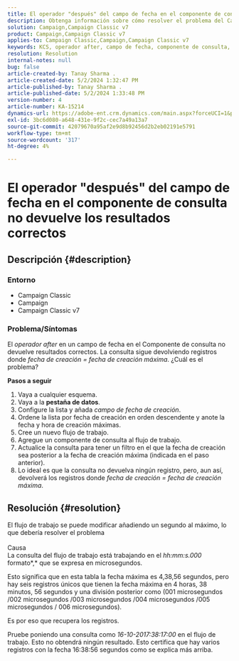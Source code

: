 ```yaml
---
title: El operador "después" del campo de fecha en el componente de consulta no devuelve los resultados correctos
description: Obtenga información sobre cómo resolver el problema del Campaign Classic en el que el operador después de un campo de fecha en el componente Query no devuelve resultados correctos.
solution: Campaign,Campaign Classic v7
product: Campaign,Campaign Classic v7
applies-to: Campaign Classic,Campaign,Campaign Classic v7
keywords: KCS, operador after, campo de fecha, componente de consulta, campaign classic
resolution: Resolution
internal-notes: null
bug: false
article-created-by: Tanay Sharma .
article-created-date: 5/2/2024 1:32:47 PM
article-published-by: Tanay Sharma .
article-published-date: 5/2/2024 1:33:48 PM
version-number: 4
article-number: KA-15214
dynamics-url: https://adobe-ent.crm.dynamics.com/main.aspx?forceUCI=1&pagetype=entityrecord&etn=knowledgearticle&id=05cfa972-8808-ef11-9f8a-6045bd026dc7
exl-id: 3bc6d080-a648-431e-9f2c-cec7a49a13a7
source-git-commit: 42079670a95af2e9d8b92456d2b2eb02191e5791
workflow-type: tm+mt
source-wordcount: '317'
ht-degree: 4%

---
```


# El operador &quot;después&quot; del campo de fecha en el componente de consulta no devuelve los resultados correctos

## Descripción {#description}


### <b>Entorno</b>

- Campaign Classic
- Campaign
- Campaign Classic v7




### <b>Problema/Síntomas</b>

El *operador after* en un campo de fecha en el Componente de consulta no devuelve resultados correctos. La consulta sigue devolviendo registros donde *fecha de creación = fecha de creación máxima*. ¿Cuál es el problema?



<b>Pasos a seguir</b>



1. Vaya a cualquier esquema.
2. Vaya a la <b>pestaña de datos</b>.
3. Configure la lista y añada *campo de fecha de creación*.
4. Ordene la lista por fecha de creación en orden descendente y anote la fecha y hora de creación máximas.
5. Cree un nuevo flujo de trabajo.
6. Agregue un componente de consulta al flujo de trabajo.
7. Actualice la consulta para tener un filtro en el que la fecha de creación sea posterior a la fecha de creación máxima (indicada en el paso anterior).
8. Lo ideal es que la consulta no devuelva ningún registro, pero, aun así, devolverá los registros donde *fecha de creación = fecha de creación máxima*.





## Resolución {#resolution}




El flujo de trabajo se puede modificar añadiendo un segundo al máximo, lo que debería resolver el problema
<br><br>Causa<br>
La consulta del flujo de trabajo está trabajando en el *hh:mm:s.000* formato*,* que se expresa en microsegundos.

Esto significa que en esta tabla la fecha máxima es 4,38,56 segundos, pero hay seis registros únicos que tienen la fecha máxima en 4 horas, 38 minutos, 56 segundos y una división posterior como (001 microsegundos /002 microsegundos /003 microsegundos /004 microsegundos /005 microsegundos / 006 microsegundos).

Es por eso que recupera los registros.

Pruebe poniendo una consulta como *16-10-2017:38:17:00* en el flujo de trabajo. Esto no obtendrá ningún resultado. Esto certifica que hay varios registros con la fecha 16:38:56 segundos como se explica más arriba.
